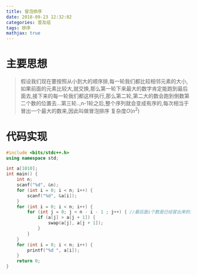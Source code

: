 ```yaml
---
title: 冒泡排序
date: 2018-09-23 12:32:02
categories: 普及组
tags: 排序
mathjax: true 
---
```


# 主要思想

>假设我们现在要按照从小到大的顺序排,每一轮我们都比较相邻元素的大小,如果前面的元素比较大,就交换,那么第一轮下来最大的数字肯定能跑到最后面去,接下来的每一轮我们都这样执行,那么第二轮,第二大的数会跑到倒数第二个数的位置去...第三轮..,n-1轮之后,整个序列就会变成有序的,每次相当于冒出一个最大的数来,因此叫做冒泡排序
>复杂度$O(n^2)$
# 代码实现

```c++
#include <bits/stdc++.h>
using namespace std;

int a[1010];
int main() {
    int n;
    scanf("%d", &n);
    for (int i = 0; i < n; i++) {
        scanf("%d", &a[i]);
    }
    for (int i = 0; i < n; i++) {
        for (int j = 0; j < n - i - 1 ; j++) { //最后面i个数是已经冒出来的i个数，不用再比较了
            if (a[j] > a[j + 1]) {
                swap(a[j], a[j + 1]);
            }
        }
    }
    for (int i = 0; i < n; i++) {
        printf("%d ", a[i]);
    }
    return 0;
}
```
